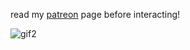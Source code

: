 read my [patreon](https://www.patreon.com/justdem4n/about) page before interacting!

![gif2](https://github.com/user-attachments/assets/f06bf26a-e58b-44f4-90c4-93a2d0713994)
